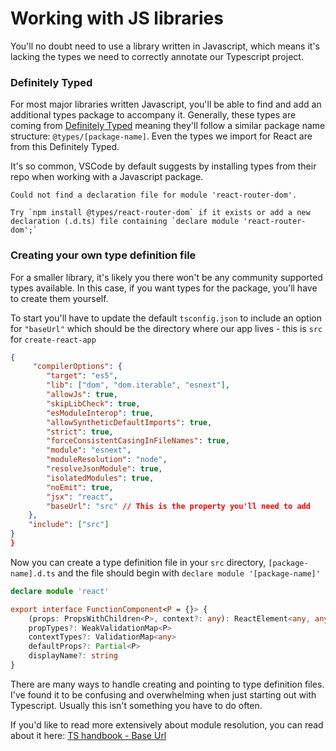 # Working with JS libraries

You'll no doubt need to use a library written in Javascript, which means it's lacking the types we need to correctly annotate our Typescript project.

### Definitely Typed

For most major libraries written Javascript, you'll be able to find and add an additional types package to accompany it. Generally, these types are coming from [Definitely Typed](https://github.com/DefinitelyTyped/DefinitelyTyped) meaning they'll follow a similar package name structure: `@types/[package-name]`. Even the types we import for React are from this Definitely Typed.

It's so common, VSCode by default suggests by installing types from their repo when working with a Javascript package.

```
Could not find a declaration file for module 'react-router-dom'.

Try `npm install @types/react-router-dom` if it exists or add a new declaration (.d.ts) file containing `declare module 'react-router-dom';`
```

### Creating your own type definition file

For a smaller library, it's likely you there won't be any community supported types available. In this case, if you want types for the package, you'll have to create them yourself.

To start you'll have to update the default `tsconfig.json` to include an option for `"baseUrl"` which should be the directory where our app lives - this is `src` for `create-react-app`

```json
{
     "compilerOptions": {
        "target": "es5",
        "lib": ["dom", "dom.iterable", "esnext"],
        "allowJs": true,
        "skipLibCheck": true,
        "esModuleInterop": true,
        "allowSyntheticDefaultImports": true,
        "strict": true,
        "forceConsistentCasingInFileNames": true,
        "module": "esnext",
        "moduleResolution": "node",
        "resolveJsonModule": true,
        "isolatedModules": true,
        "noEmit": true,
        "jsx": "react",
        "baseUrl": "src" // This is the property you'll need to add
    },
    "include": ["src"]
}
}
```

Now you can create a type definition file in your `src` directory, `[package-name].d.ts` and the file should begin with `declare module '[package-name]'`

```ts
declare module 'react'

export interface FunctionComponent<P = {}> {
    (props: PropsWithChildren<P>, context?: any): ReactElement<any, any> | null
    propTypes?: WeakValidationMap<P>
    contextTypes?: ValidationMap<any>
    defaultProps?: Partial<P>
    displayName?: string
}
```

There are many ways to handle creating and pointing to type definition files. I've found it to be confusing and overwhelming when just starting out with Typescript. Usually this isn't something you have to do often.

If you'd like to read more extensively about module resolution, you can read about it here: [TS handbook - Base Url](https://www.typescriptlang.org/docs/handbook/release-notes/typescript-2-0.html#base-url)

